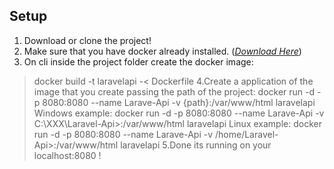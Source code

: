 ## Setup

1. Download or clone the project!
2. Make sure that you have docker already installed. (*[Download Here](https://docs.docker.com/get-docker/)*)
3. On cli inside the project folder create the docker image: 
> docker build -t laravelapi -< Dockerfile
4.Create a application of the image that you create passing the path of the project:
>docker run -d -p 8080:8080 --name Larave-Api -v {path}:/var/www/html laravelapi
> Windows example: docker run -d -p 8080:8080 --name Larave-Api -v C:\XXX\Laravel-Api>:/var/www/html laravelapi
> Linux example: docker run -d -p 8080:8080 --name Larave-Api -v /home/Laravel-Api>:/var/www/html laravelapi
5.Done its running on your localhost:8080 !
